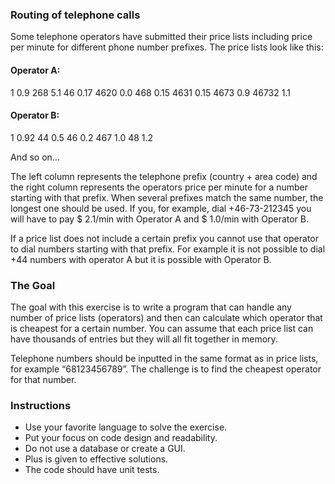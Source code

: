 ### Routing of telephone calls

Some telephone operators have submitted their price lists including price per
minute for different phone number prefixes. The price lists look like this:

#### Operator A:

1  0.9
268  5.1
46  0.17
4620  0.0
468  0.15
4631  0.15
4673  0.9
46732  1.1

#### Operator B:

1  0.92
44  0.5
46  0.2
467  1.0
48  1.2

And so on...

The left column represents the telephone prefix (country + area code) and
the right column represents the operators price per minute for a number
starting with that prefix. When several prefixes match the same number, the
longest one should be used. If you, for example, dial +46-73-212345 you
will have to pay $ 2.1/min with Operator A and $ 1.0/min with Operator B.

If a price list does not include a certain prefix you cannot use that
operator to dial numbers starting with that prefix. For example it is not
possible to dial +44 numbers with operator A but it is possible with
Operator B.

### The Goal

The goal with this exercise is to write a program that can handle any number
of price lists (operators) and then can calculate which operator that is
cheapest for a certain number. You can assume that each price list can have
thousands of entries but they will all fit together in memory.

Telephone numbers should be inputted in the same format as in price lists,
for example “68123456789”. The challenge is to find the cheapest operator
for that number.

### Instructions

- Use your favorite language to solve the exercise.
- Put your focus on code design and readability.
- Do not use a database or create a GUI.
- Plus is given to effective solutions.
- The code should have unit tests.
